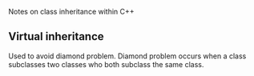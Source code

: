 
Notes on class inheritance within C++ 

## Virtual inheritance

Used to avoid diamond problem. Diamond problem occurs when a class subclasses two classes who both subclass the same class. 
